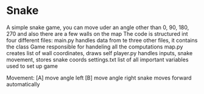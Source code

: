 # Snake
A simple snake game, you can move uder an angle other than 0, 90, 180, 270 and also there are a few walls on the map
The code is structured int four different files:
  main.py handles data from te three other files, it contains the class Game responsible for handeling all the computations
  map.py  creates list of wall coordinates, draws self
  player.py handles inputs, snake movement, stores snake coords
  settings.txt list of all important variables used to set up game
  
Movement:
  [A] move angle left
  [B] move angle right
  snake moves forward automatically
  
